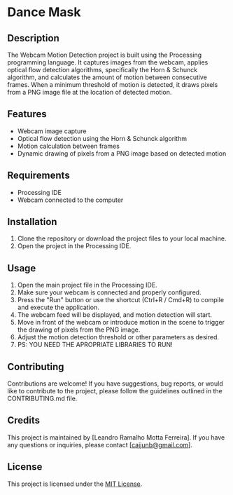 # Dance Mask

## Description
The Webcam Motion Detection project is built using the Processing programming language. It captures images from the webcam, applies optical flow detection algorithms, specifically the Horn & Schunck algorithm, and calculates the amount of motion between consecutive frames. When a minimum threshold of motion is detected, it draws pixels from a PNG image file at the location of detected motion.

## Features
- Webcam image capture
- Optical flow detection using the Horn & Schunck algorithm
- Motion calculation between frames
- Dynamic drawing of pixels from a PNG image based on detected motion

## Requirements
- Processing IDE
- Webcam connected to the computer

## Installation
1. Clone the repository or download the project files to your local machine.
2. Open the project in the Processing IDE.

## Usage
1. Open the main project file in the Processing IDE.
2. Make sure your webcam is connected and properly configured.
3. Press the "Run" button or use the shortcut (Ctrl+R / Cmd+R) to compile and execute the application.
4. The webcam feed will be displayed, and motion detection will start.
5. Move in front of the webcam or introduce motion in the scene to trigger the drawing of pixels from the PNG image.
6. Adjust the motion detection threshold or other parameters as desired.
7. PS: YOU NEED THE APROPRIATE LIBRARIES TO RUN!

## Contributing
Contributions are welcome! If you have suggestions, bug reports, or would like to contribute to the project, please follow the guidelines outlined in the CONTRIBUTING.md file.

## Credits
This project is maintained by [Leandro Ramalho Motta Ferreira]. If you have any questions or inquiries, please contact [cajjunb@gmail.com].

## License
This project is licensed under the [MIT License](LICENSE).
